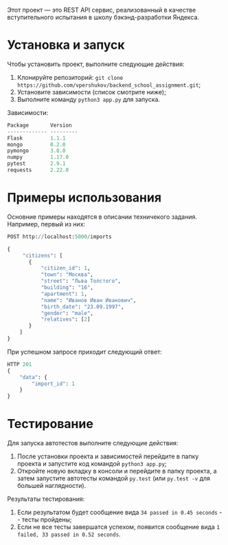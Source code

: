 Этот проект — это REST API сервис, реализованный в качестве вступительного испытания
в школу бэкэнд-разработки Яндекса.

# Установка и запуск

Чтобы установить проект, выполните следующие действия:
1. Клонируйте репозиторий: ```git clone https://github.com/vpershukov/backend_school_assignment.git```;
2. Установите зависимости (список смотрите ниже);
3. Выполните команду ```python3 app.py``` для запуска.

Зависимости:
```python
Package       Version
------------- ---------
Flask         1.1.1
mongo         0.2.0
pymongo       3.8.0
numpy         1.17.0
pytest        2.9.1
requests      2.22.0
```

# Примеры использования

Основние примеры находятся в описании техничекого задания. Например, первый из
них:
```python
POST http://localhost:5000/imports

{
     "citizens": [
       {
           "citizen_id": 1,
           "town": "Москва",
           "street": "Льва Толстого",
           "building": "16",
           "apartment": 1,
           "name": "Иванов Иван Иванович",
           "birth_date": "23.09.1997",
           "gender": "male",
           "relatives": [2]
       }
    ]
}
```
При успешном запросе приходит следующий ответ:
```python
HTTP 201
{
    "data": {
        "import_id": 1
    }
}
```

# Тестирование

Для запуска автотестов выполните следующие действия:
1. После установки проекта и зависимостей перейдите в папку проекта и запустите код командой ```python3 app.py```;
2. Откройте новую вкладку в консоли и перейдите в папку проекта, а затем запустите автотесты командой ```py.test``` (или ```py.test -v``` для большей наглядности).

Результаты тестирования:
1. Если результатом будет сообщение вида ```34 passed in 0.45 seconds``` -- тесты пройдены;
2. Если не все тесты завершатся успехом, появится сообщение вида ```1 failed, 33 passed in 0.52 seconds```.
